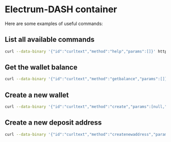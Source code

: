 # Electrum-DASH container

Here are some examples of useful commands:

## List all available commands
```bash
curl --data-binary '{"id":"curltext","method":"help","params":[]}' http://electrum:changeme@127.0.0.1:7000
```

## Get the wallet balance
```bash
curl --data-binary '{"id":"curltext","method":"getbalance","params":[]}' http://electrum:changeme@127.0.0.1:7000
```

## Create a new wallet
```bash
curl --data-binary '{"id":"curltext","method":"create","params":[null,"YourSecurePassphrase",true]}' http://electrum:changeme@127.0.0.1:7000
```

## Create a new deposit address
```bash
curl --data-binary '{"id":"curltext","method":"createnewaddress","params":[]}' http://electrum:changeme@127.0.0.1:7000
```
